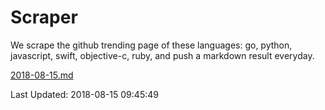 # Scraper

We scrape the github trending page of these languages: go, python, javascript, swift, objective-c, ruby, and push a markdown result everyday.

[2018-08-15.md](https://github.com/henson/Scraper/blob/master/2018-08-15.md)

Last Updated: 2018-08-15 09:45:49